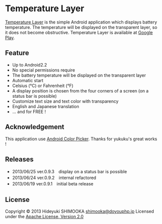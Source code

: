 Temperature Layer
=================
[Temperature Layer] is the simple Android application which displays battery temperature. The temperature will be displayed on the transparent layer, so it does not become obstructive.
Temperature Layer is available at [Google Play].

Feature
-------
- Up to Android2.2
- No special permissions require
- The battery temperature will be displayed on the transparent layer
- Automatic start
- Celsius (°C) or Fahrenheit (°F)
- A display position is chosen from the four corners of a screen (on a status bar is possible)
- Customize text size and text color with transparency
- English and Japanese translation
- ... and for FREE !

Acknowledgement
---------------
This application use [Android Color Picker]. Thanks for yukuku's great works !

Releases
--------
- 2013/06/25 ver.0.9.3　display on a status bar is possible
- 2013/06/24 ver.0.9.2　internal refactored
- 2013/06/19 ver.0.9.1　initial beta release

License
-------
Copyright &copy; 2013 Hideyuki SHIMOOKA <shimooka@doyouphp.jp>
Licensed under the [Apache License, Version 2.0][Apache]

[Apache]: http://www.apache.org/licenses/LICENSE-2.0
[Android Color Picker]: https://code.google.com/p/android-color-picker/
[Temperature Layer]: https://play.google.com/store/apps/details?id=jp.doyouphp.android.temperaturelayer
[Google Play]: https://play.google.com/store/apps/details?id=jp.doyouphp.android.temperaturelayer
